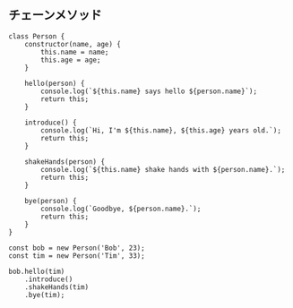 ## チェーンメソッド

    class Person {
    	constructor(name, age) {
    		this.name = name;
    		this.age = age;
    	}
    
    	hello(person) {
    		console.log(`${this.name} says hello ${person.name}`);
    		return this;
    	}
    
    	introduce() {
    		console.log(`Hi, I'm ${this.name}, ${this.age} years old.`);
    		return this;
    	}
    
    	shakeHands(person) {
    		console.log(`${this.name} shake hands with ${person.name}.`);
    		return this;
    	}
    
    	bye(person) {
    		console.log(`Goodbye, ${person.name}.`);
    		return this;
    	}
    }
    
    const bob = new Person('Bob', 23);
    const tim = new Person('Tim', 33);
    
    bob.hello(tim)
    	.introduce()
    	.shakeHands(tim)
    	.bye(tim);

